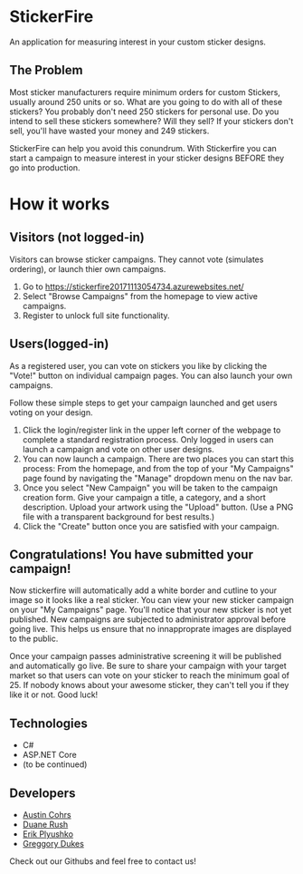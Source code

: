 # StickerFire
An application for measuring interest in your custom sticker designs.

## The Problem
Most sticker manufacturers require minimum orders for custom Stickers, usually around 250 units or so.  What are you going to do with all of these stickers? You probably don't need 250 stickers for personal use.  Do you intend to sell these stickers somewhere?  Will they sell?
If your stickers don't sell, you'll have wasted your money and 249 stickers.

StickerFire can help you avoid this conundrum.  With Stickerfire you can start a campaign to measure interest in your sticker designs BEFORE they go into production.

# How it works
## Visitors (not logged-in)
Visitors can browse sticker campaigns. They cannot vote (simulates ordering), or launch thier own campaigns.
1. Go to https://stickerfire20171113054734.azurewebsites.net/
1. Select "Browse Campaigns" from the homepage to view active campaigns.
2. Register to unlock full site functionality.

## Users(logged-in)
As a registered user, you can vote on stickers you like by clicking the "Vote!" button on individual campaign pages.
You can also launch your own campaigns.

Follow these simple steps to get your campaign launched and get users voting on your design.
1. Click the login/register link in the upper left corner of the webpage to complete a standard registration process. Only logged in users can launch a campaign and vote on other user designs.
1. You can now launch a campaign.  There are two places you can start this process: From the homepage, and from the top of your "My Campaigns" page found by navigating the "Manage" dropdown menu on the nav bar.  
1. Once you select "New Campaign" you will be taken to the campaign creation form.  Give your campaign a title, a category, and a short description.  Upload your artwork using the "Upload" button. (Use a PNG file with a transparent background for best results.)
1. Click the "Create" button once you are satisfied with your campaign.

## Congratulations! You have submitted your campaign!
Now stickerfire will automatically add a white border and cutline to your image so it looks like a real sticker.
You can view your new sticker campaign on your "My Campaigns" page. You'll notice that your new sticker is not yet published.  New campaigns are subjected to administrator approval before going live.  This helps us ensure that no innapproprate images are displayed to the public.

Once your campaign passes administrative screening it will be published and automatically go live.
Be sure to share your campaign with your target market so that users can vote on your sticker to reach the minimum goal of 25.
If nobody knows about your awesome sticker, they can't tell you if they like it or not.
Good luck!

## Technologies
  - C#
  - ASP.NET Core 
  - (to be continued)

## Developers
- [Austin Cohrs](https://github.com/ThugLifeAquatic)
- [Duane Rush](https://github.com/desertduane)
- [Erik Plyushko](https://github.com/drkrieger1)
- [Greggory Dukes](https://github.com/Kcils360)

Check out our Githubs and feel free to contact us!



